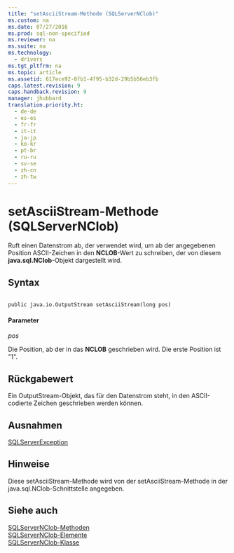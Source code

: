 ```yaml
---
title: "setAsciiStream-Methode (SQLServerNClob)"
ms.custom: na
ms.date: 07/27/2016
ms.prod: sql-non-specified
ms.reviewer: na
ms.suite: na
ms.technology: 
  - drivers
ms.tgt_pltfrm: na
ms.topic: article
ms.assetid: 617ece92-0fb1-4f95-b32d-29b5b56eb3fb
caps.latest.revision: 9
caps.handback.revision: 9
manager: jhubbard
translation.priority.ht: 
  - de-de
  - es-es
  - fr-fr
  - it-it
  - ja-jp
  - ko-kr
  - pt-br
  - ru-ru
  - sv-se
  - zh-cn
  - zh-tw
---
```

# setAsciiStream-Methode (SQLServerNClob)
  Ruft einen Datenstrom ab, der verwendet wird, um ab der angegebenen Position ASCII\-Zeichen in den **NCLOB**\-Wert zu schreiben, der von diesem **java.sql.NClob**\-Objekt dargestellt wird.  
  
## Syntax  
  
```  
  
public java.io.OutputStream setAsciiStream(long pos)  
```  
  
#### Parameter  
 *pos*  
  
 Die Position, ab der in das **NCLOB** geschrieben wird. Die erste Position ist "1".  
  
## Rückgabewert  
 Ein OutputStream\-Objekt, das für den Datenstrom steht, in den ASCII\-codierte Zeichen geschrieben werden können.  
  
## Ausnahmen  
 [SQLServerException](../content/SQLServerException-Class.md)  
  
## Hinweise  
 Diese setAsciiStream\-Methode wird von der setAsciiStream\-Methode in der java.sql.NClob\-Schnittstelle angegeben.  
  
## Siehe auch  
 [SQLServerNClob-Methoden](../content/SQLServerNClob-Methods.md)   
 [SQLServerNClob-Elemente](../content/SQLServerNClob-Members.md)   
 [SQLServerNClob-Klasse](../content/SQLServerNClob-Class.md)  
  
  